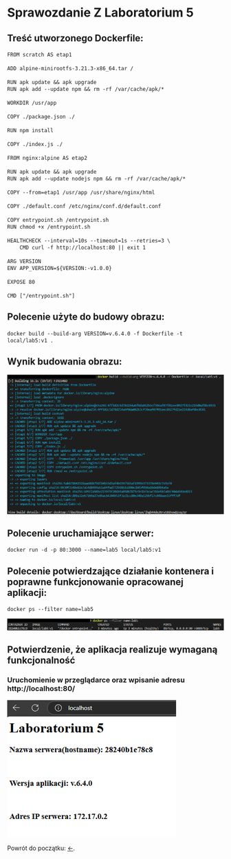 # Sprawozdanie Z Laboratorium 5

## Treść utworzonego Dockerfile:

```
FROM scratch AS etap1

ADD alpine-minirootfs-3.21.3-x86_64.tar /

RUN apk update && apk upgrade
RUN apk add --update npm && rm -rf /var/cache/apk/*

WORKDIR /usr/app

COPY ./package.json ./

RUN npm install

COPY ./index.js ./

FROM nginx:alpine AS etap2

RUN apk update && apk upgrade 
RUN apk add --update nodejs npm && rm -rf /var/cache/apk/*

COPY --from=etap1 /usr/app /usr/share/nginx/html

COPY ./default.conf /etc/nginx/conf.d/default.conf

COPY entrypoint.sh /entrypoint.sh
RUN chmod +x /entrypoint.sh

HEALTHCHECK --interval=10s --timeout=1s --retries=3 \
    CMD curl -f http://localhost:80 || exit 1

ARG VERSION
ENV APP_VERSION=${VERSION:-v1.0.0}

EXPOSE 80

CMD ["/entrypoint.sh"]
```

## Polecenie użyte do budowy obrazu:

```
docker build --build-arg VERSION=v.6.4.0 -f Dockerfile -t local/lab5:v1 .
```

## Wynik budowania obrazu:

![Result of building an image using the Dockerfile above](img/docker-build.png)

## Polecenie uruchamiające serwer:

```
docker run -d -p 80:3000 --name=lab5 local/lab5:v1
```

## Polecenie potwierdzające działanie kontenera i poprawne funkcjonowanie opracowanej aplikacji:

```
docker ps --filter name=lab5
```

![Confirmation that the container is running healthy](img/container_healthy.png)

## Potwierdzenie, że aplikacja realizuje wymaganą funkcjonalność

### Uruchomienie w przeglądarce oraz wpisanie adresu http://localhost:80/

![Confirmation that the server is working correctly](img/server_running.png)

Powrót do początku: [<-](#sprawozdanie-z-laboratorium-5).
